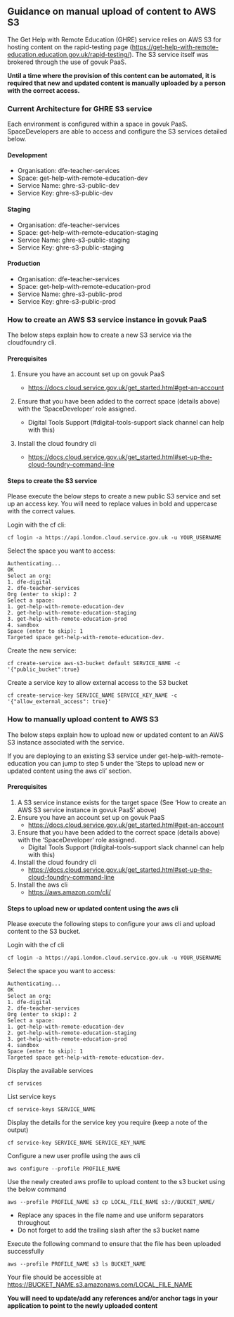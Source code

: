 ## Guidance on manual upload of content to AWS S3

The Get Help with Remote Education (GHRE) service relies on AWS S3 for hosting content on the rapid-testing page (https://get-help-with-remote-education.education.gov.uk/rapid-testing/). The S3 service itself was brokered through the use of govuk PaaS.

**Until a time where the provision of this content can be automated, it is required that new and updated content is manually uploaded by a person with the correct access.**

### Current Architecture for GHRE S3 service

Each environment is configured within a space in govuk PaaS. SpaceDevelopers are able to access and configure the S3 services detailed below. 

#### Development
- Organisation: dfe-teacher-services
- Space: get-help-with-remote-education-dev
- Service Name: ghre-s3-public-dev
- Service Key: ghre-s3-public-dev

#### Staging
- Organisation: dfe-teacher-services
- Space: get-help-with-remote-education-staging
- Service Name: ghre-s3-public-staging
- Service Key: ghre-s3-public-staging

#### Production
- Organisation: dfe-teacher-services
- Space: get-help-with-remote-education-prod
- Service Name: ghre-s3-public-prod
- Service Key: ghre-s3-public-prod

### How to create an AWS S3 service instance in govuk PaaS
The below steps explain how to create a new S3 service via the cloudfoundry cli.

#### Prerequisites
1. Ensure you have an account set up on govuk PaaS
    - https://docs.cloud.service.gov.uk/get_started.html#get-an-account

2. Ensure that you have been added to the correct space (details above) with the ‘SpaceDeveloper’ role assigned.
    - Digital Tools Support (#digital-tools-support slack channel can help with this)

3. Install the cloud foundry cli
    - https://docs.cloud.service.gov.uk/get_started.html#set-up-the-cloud-foundry-command-line

#### Steps to create the S3 service
Please execute the below steps to create a new public S3 service and set up an access key. You will need to replace values in bold and uppercase with the correct values.

Login with the cf cli:
```
cf login -a https://api.london.cloud.service.gov.uk -u YOUR_USERNAME
```

Select the space you want to access:
```
Authenticating...
OK
Select an org:
1. dfe-digital
2. dfe-teacher-services
Org (enter to skip): 2
Select a space:
1. get-help-with-remote-education-dev
2. get-help-with-remote-education-staging
3. get-help-with-remote-education-prod
4. sandbox
Space (enter to skip): 1
Targeted space get-help-with-remote-education-dev.
```

Create the new service:
```
cf create-service aws-s3-bucket default SERVICE_NAME -c '{"public_bucket":true}
```

Create a service key to allow external access to the S3 bucket
```
cf create-service-key SERVICE_NAME SERVICE_KEY_NAME -c '{"allow_external_access": true}'
```

### How to manually upload content to AWS S3
The below steps explain how to upload new or updated content to an AWS S3 instance associated with the service.

If you are deploying to an existing S3 service under get-help-with-remote-education you can jump to step 5 under the ‘Steps to upload new or updated content using the aws cli’ section.

#### Prerequisites
1. A S3 service instance exists for the target space (See ‘How to create an AWS S3 service instance in govuk PaaS’ above)
2. Ensure you have an account set up on govuk PaaS
    - https://docs.cloud.service.gov.uk/get_started.html#get-an-account
3. Ensure that you have been added to the correct space (details above) with the ‘SpaceDeveloper’ role assigned.
    - Digital Tools Support (#digital-tools-support slack channel can help with this)
4. Install the cloud foundry cli
    - https://docs.cloud.service.gov.uk/get_started.html#set-up-the-cloud-foundry-command-line
5. Install the aws cli
    - https://aws.amazon.com/cli/

#### Steps to upload new or updated content using the aws cli
Please execute the following steps to configure your aws cli and upload content to the S3 bucket.

Login with the cf cli
```
cf login -a https://api.london.cloud.service.gov.uk -u YOUR_USERNAME
```

Select the space you want to access:
```
Authenticating...
OK
Select an org:
1. dfe-digital
2. dfe-teacher-services
Org (enter to skip): 2
Select a space:
1. get-help-with-remote-education-dev
2. get-help-with-remote-education-staging
3. get-help-with-remote-education-prod
4. sandbox
Space (enter to skip): 1
Targeted space get-help-with-remote-education-dev.
```

Display the available services
```
cf services
```

List service keys
```
cf service-keys SERVICE_NAME
```

Display the details for the service key you require (keep a note of the output)
```
cf service-key SERVICE_NAME SERVICE_KEY_NAME
```

Configure a new user profile using the aws cli
```
aws configure --profile PROFILE_NAME
```

Use the newly created aws profile to upload content to the s3 bucket using the below command
```
aws --profile PROFILE_NAME s3 cp LOCAL_FILE_NAME s3://BUCKET_NAME/
```
- Replace any spaces in the file name and use uniform separators throughout
- Do not forget to add the trailing slash after the s3 bucket name

Execute the following command to ensure that the file has been uploaded successfully
```
aws --profile PROFILE_NAME s3 ls BUCKET_NAME
```

Your file should be accessible at
https://BUCKET_NAME.s3.amazonaws.com/LOCAL_FILE_NAME

**You will need to update/add any references and/or anchor tags in your application to point to the newly uploaded content**